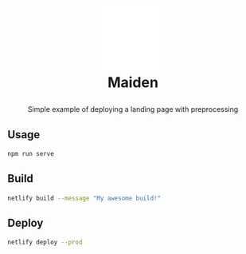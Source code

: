 <br />
<h1>
  <p align="center">
    <img src="/src/img/logo.png" alt="Logo" width="128" height="128">
  <br>Maiden
  </p>
</h1>
<p align="center">
  Simple example of deploying a landing page with preprocessing
</p>

## Usage

```sh
npm run serve
```
## Build

```sh
netlify build --message "My awesome build!"
```

## Deploy

```sh
netlify deploy --prod
```